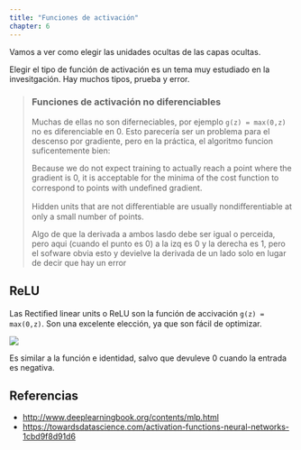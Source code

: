 ```yaml
---
title: "Funciones de activación"
chapter: 6
---
```


Vamos a ver como elegir las unidades ocultas de las capas ocultas.

Elegir el tipo de función de activación es un tema muy estudiado en la invesitgación.
Hay muchos tipos, prueba y error.

> ### Funciones de activación no diferenciables
>
> Muchas de ellas no son diferneciables, por ejemplo `g(z) = max(0,z)` no es diferenciable en 0.
> Esto parecería ser un problema para el descenso por gradiente, pero en la práctica, el algoritmo funcion suficentemente bien:
>
> Because we do not expect training to actually reach a point where the gradient is 0,
> it is acceptable for the minima of the cost function to correspond to points with undeﬁned gradient.
>
> Hidden units that are not diﬀerentiable are usually nondiﬀerentiable at only a small number of points.
>
> Algo de que la derivada a ambos lasdo debe ser igual o perceida, pero aqui (cuando el punto es 0) a la izq es 0 y la derecha es 1,
> pero el sofware obvia esto y devielve la derivada de un lado solo en lugar de decir que hay un error

## ReLU

Las Rectiﬁed linear units o ReLU son la función de accivación `g(z) = max(0,z)`.
Son una excelente elección, ya que son fácil de optimizar.

![](https://nn.readthedocs.io/en/rtd/image/relu.png)

Es similar a la función e identidad, salvo que devuleve 0 cuando la entrada es negativa.




## Referencias

* http://www.deeplearningbook.org/contents/mlp.html
* https://towardsdatascience.com/activation-functions-neural-networks-1cbd9f8d91d6
